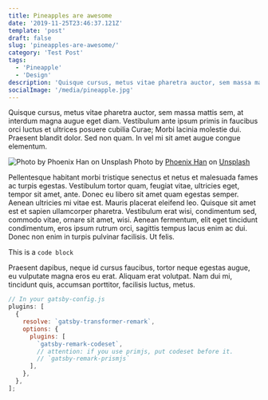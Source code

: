 ```yaml
---
title: Pineapples are awesome
date: '2019-11-25T23:46:37.121Z'
template: 'post'
draft: false
slug: 'pineapples-are-awesome/'
category: 'Test Post'
tags:
  - 'Pineapple'
  - 'Design'
description: 'Quisque cursus, metus vitae pharetra auctor, sem massa mattis sem, at interdum magna augue eget diam. Vestibulum ante ipsum primis in faucibus orci luctus et ultrices posuere cubilia Curae; Morbi lacinia molestie dui. Praesent blandit dolor. Sed non quam. In vel mi sit amet augue congue elementum.'
socialImage: '/media/pineapple.jpg'
---
```


Quisque cursus, metus vitae pharetra auctor, sem massa mattis sem, at interdum magna augue eget diam. Vestibulum ante ipsum primis in faucibus orci luctus et ultrices posuere cubilia Curae; Morbi lacinia molestie dui. Praesent blandit dolor. Sed non quam. In vel mi sit amet augue congue elementum.

![Photo by Phoenix Han on Unsplash](/media/pineapple.jpg)
Photo by [Phoenix Han](https://unsplash.com/@@phienix_han) on [Unsplash](https://unsplash.com)

Pellentesque habitant morbi tristique senectus et netus et malesuada fames ac turpis egestas. Vestibulum tortor quam, feugiat vitae, ultricies eget, tempor sit amet, ante. Donec eu libero sit amet quam egestas semper. Aenean ultricies mi vitae est. Mauris placerat eleifend leo. Quisque sit amet est et sapien ullamcorper pharetra. Vestibulum erat wisi, condimentum sed, commodo vitae, ornare sit amet, wisi. Aenean fermentum, elit eget tincidunt condimentum, eros ipsum rutrum orci, sagittis tempus lacus enim ac dui. Donec non enim in turpis pulvinar facilisis. Ut felis.

This is a `code block`

Praesent dapibus, neque id cursus faucibus, tortor neque egestas augue, eu vulputate magna eros eu erat. Aliquam erat volutpat. Nam dui mi, tincidunt quis, accumsan porttitor, facilisis luctus, metus.

```js
// In your gatsby-config.js
plugins: [
  {
    resolve: `gatsby-transformer-remark`,
    options: {
      plugins: [
        `gatsby-remark-codeset`,
        // attention: if you use primjs, put codeset before it.
        // `gatsby-remark-prismjs`
      ],
    },
  },
];
```
